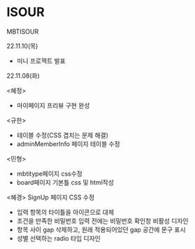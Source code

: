 # ISOUR
MBTISOUR

22.11.10(목) 
- 미니 프로젝트 발표


22.11.08(화)

<혜정>
- 마이페이지 프리뷰 구현 완성

<규한>
- 테이블 수정(CSS 겹치는 문제 해결)
- adminMemberInfo 페이지 테이블 수정

<민형>
- mbtitype페이지 css수정
- board페이지 기본틀 css 및 html작성
 
<혜경> SignUp 페이지 CSS 수정
- 입력 항목의 타이틀을 아이콘으로 대체
- 조건을 만족한 비밀번호 입력 전에는 비밀번호 확인창 비활성 디자인
- 항목 사이 gap 삭제하고, 원래 적용되어있던 gap 공간에 문구 표시
- 성별 선택하는 radio 타입 디자인
